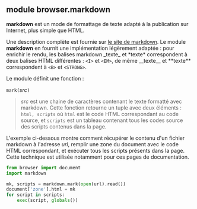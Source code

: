module **browser.markdown**
---------------------------

**markdown** est un mode de formattage de texte adapté à la publication sur
Internet, plus simple que HTML.

Une description complète est fournie sur
[le site de markdown](http://daringfireball.net/projects/markdown/). Le
module **markdown** en fournit une implémentation légèrement adaptée : pour
enrichir le rendu, les balises markdown \_texte\_ et \*texte\* correspondent à
deux balises HTML différentes : `<I>` et `<EM>`, de même \_\_texte\_\_ et
\*\*texte\*\* correspondent à `<B>` et `<STRONG>`.

Le module définit une fonction :

`mark(`_src_`)`
> _src_ est une chaine de caractères contenant le texte formatté avec
> markdown. Cette fonction retourne un tuple avec deux éléments :
> `html, scripts` où `html` est le code HTML correspondant au code source, et
> `scripts` est un tableau contenant tous les codes source des scripts
> contenus dans la page.

L'exemple ci-dessous montre comment récupérer le contenu d'un fichier markdown
à l'adresse _url_, remplir une zone du document avec le code HTML
correspondant, et exécuter tous les scripts présents dans la page. Cette
technique est utilisée notamment pour ces pages de documentation.

```python
from browser import document
import markdown

mk, scripts = markdown.mark(open(url).read())
document['zone'].html = mk
for script in scripts:
    exec(script, globals())
```